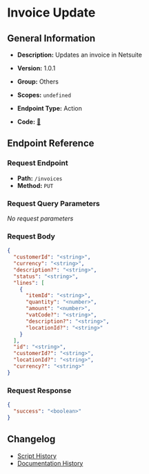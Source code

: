 # Invoice Update

## General Information

- **Description:** Updates an invoice in Netsuite

- **Version:** 1.0.1
- **Group:** Others
- **Scopes:** `undefined`
- **Endpoint Type:** Action
- **Code:** [🔗](https://github.com/NangoHQ/integration-templates/tree/main/integrations/netsuite-tba/actions/invoice-update.ts)


## Endpoint Reference

### Request Endpoint

- **Path:** `/invoices`
- **Method:** `PUT`

### Request Query Parameters

_No request parameters_

### Request Body

```json
{
  "customerId": "<string>",
  "currency": "<string>",
  "description?": "<string>",
  "status": "<string>",
  "lines": [
    {
      "itemId": "<string>",
      "quantity": "<number>",
      "amount": "<number>",
      "vatCode?": "<string>",
      "description?": "<string>",
      "locationId?": "<string>"
    }
  ],
  "id": "<string>",
  "customerId?": "<string>",
  "locationId?": "<string>",
  "currency?": "<string>"
}
```

### Request Response

```json
{
  "success": "<boolean>"
}
```

## Changelog

- [Script History](https://github.com/NangoHQ/integration-templates/commits/main/integrations/netsuite-tba/actions/invoice-update.ts)
- [Documentation History](https://github.com/NangoHQ/integration-templates/commits/main/integrations/netsuite-tba/actions/invoice-update.md)

<!-- END  GENERATED CONTENT -->

